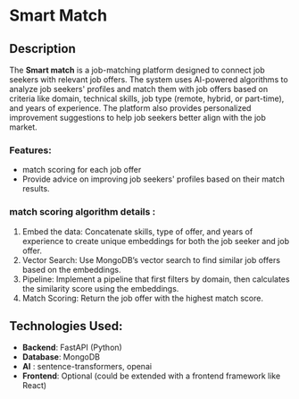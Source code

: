 # Smart Match

## Description

The **Smart match** is a job-matching platform designed to connect job seekers with relevant job offers. The system uses AI-powered algorithms to analyze job seekers' profiles and match them with job offers based on criteria like domain, technical skills, job type (remote, hybrid, or part-time), and years of experience. The platform also provides personalized improvement suggestions to help job seekers better align with the job market.

### Features:

- match scoring for each job offer
- Provide advice on improving job seekers' profiles based on their match results.

### match scoring algorithm details :

1. Embed the data: Concatenate skills, type of offer, and years of experience to create unique embeddings for both the job seeker and job offer.
2. Vector Search: Use MongoDB’s vector search to find similar job offers based on the embeddings.
3. Pipeline: Implement a pipeline that first filters by domain, then calculates the similarity score using the embeddings.
4. Match Scoring: Return the job offer with the highest match score.

## Technologies Used:

- **Backend**: FastAPI (Python)
- **Database**: MongoDB
- **AI** : sentence-transformers, openai
- **Frontend**: Optional (could be extended with a frontend framework like React)
